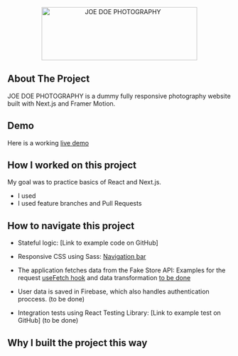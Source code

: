 <p align="center">
<img src="" alt="JOE DOE PHOTOGRAPHY" width="350" height="120"/>
</p>

## About The Project

JOE DOE PHOTOGRAPHY is a dummy fully responsive photography website built with Next.js and Framer
Motion.

## Demo

Here is a working [live demo ](https://joe-doe-photography.netlify.app/)

## How I worked on this project

My goal was to practice basics of React and Next.js.

- I used
- I used feature branches and Pull Requests

## How to navigate this project

- Stateful logic: [Link to example code on GitHub]

- Responsive CSS using Sass:
  [Navigation bar](https://github.com/pawelkom88/outletity/blob/main/src/components/header/Header.scss)

- The application fetches data from the Fake Store API: Examples for the request
  [useFetch hook](https://github.com/pawelkom88/outletity/blob/main/src/hooks/useFetch.js) and data
  transformation [to be done]()

- User data is saved in Firebase, which also handles authentication proccess. (to be done)

- Integration tests using React Testing Library: [Link to example test on GitHub] (to be done)

## Why I built the project this way
